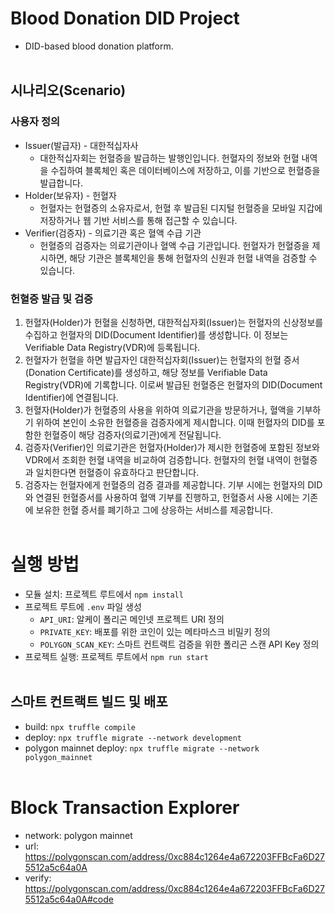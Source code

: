 # Blood Donation DID Project
- DID-based blood donation platform.
<br/><br/>

## 시나리오(Scenario)
### 사용자 정의
- Issuer(발급자) - 대한적십자사
    - 대한적십자회는 헌혈증을 발급하는 발행인입니다. 헌혈자의 정보와 헌혈 내역을 수집하여 블록체인 혹은 데이터베이스에 저장하고, 이를 기반으로 헌혈증을 발급합니다.
- Holder(보유자) - 헌혈자
    - 헌혈자는 헌혈증의 소유자로서, 헌혈 후 발급된 디지털 헌혈증을 모바일 지갑에 저장하거나 웹 기반 서비스를 통해 접근할 수 있습니다.
- Verifier(검증자) - 의료기관 혹은 혈액 수급 기관
    - 헌혈증의 검증자는 의료기관이나 혈액 수급 기관입니다. 헌혈자가 헌혈증을 제시하면, 해당 기관은 블록체인을 통해 헌혈자의 신원과 헌혈 내역을 검증할 수 있습니다.
### 헌혈증 발급 및 검증
1. 헌혈자(Holder)가 헌혈을 신청하면, 대한적십자회(Issuer)는 헌혈자의 신상정보를 수집하고 헌혈자의 DID(Document Identifier)를 생성합니다. 이 정보는 Verifiable Data Registry(VDR)에 등록됩니다.
2. 헌혈자가 헌혈을 하면 발급자인 대한적십자회(Issuer)는 헌혈자의 헌혈 증서(Donation Certificate)를 생성하고, 해당 정보를 Verifiable Data Registry(VDR)에 기록합니다. 이로써 발급된 헌혈증은 헌혈자의 DID(Document Identifier)에 연결됩니다.
3. 헌혈자(Holder)가 헌혈증의 사용을 위하여 의료기관을 방문하거나, 혈액을 기부하기 위하여 본인이 소유한 헌혈증을 검증자에게 제시합니다. 이때 헌혈자의 DID를 포함한 헌혈증이 해당 검증자(의료기관)에게 전달됩니다. 
4. 검증자(Verifier)인 의료기관은 헌혈자(Holder)가 제시한 헌혈증에 포함된 정보와 VDR에서 조회한 헌혈 내역을 비교하여 검증합니다. 헌혈자의 헌혈 내역이 헌혈증과 일치한다면 헌혈증이 유효하다고 판단합니다.
5. 검증자는 헌혈자에게 헌혈증의 검증 결과를 제공합니다. 기부 시에는 헌혈자의 DID와 연결된 헌혈증서를 사용하여 혈액 기부를 진행하고, 헌혈증서 사용 시에는 기존에 보유한 헌혈 증서를 폐기하고 그에 상응하는 서비스를 제공합니다.
<br/><br/>


# 실행 방법
- 모듈 설치: 프로젝트 루트에서 `npm install`
- 프로젝트 루트에 `.env` 파일 생성
    - `API_URI`: 알케이 폴리곤 메인넷 프로젝트 URI 정의
    - `PRIVATE_KEY`: 배포를 위한 코인이 있는 메타마스크 비밀키 정의
    - `POLYGON_SCAN_KEY`: 스마트 컨트랙트 검증을 위한 폴리곤 스캔 API Key 정의
- 프로젝트 실행: 프로젝트 루트에서 `npm run start`
<br/><br/>


## 스마트 컨트랙트 빌드 및 배포
- build: `npx truffle compile`
- deploy: `npx truffle migrate --network development`
- polygon mainnet deploy: `npx truffle migrate --network polygon_mainnet`
<br/><br/>


# Block Transaction Explorer
- network: polygon mainnet
- url: https://polygonscan.com/address/0xc884c1264e4a672203FFBcFa6D275512a5c64a0A
- verify: https://polygonscan.com/address/0xc884c1264e4a672203FFBcFa6D275512a5c64a0A#code
<br/><br/>